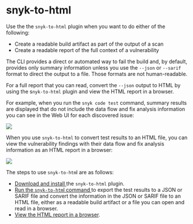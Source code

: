 # snyk-to-html

Use the the `snyk-to-html` plugin when you want to do either of the following:

* Create a readable build artifact as part of the output of a scan
* Create a readable report of the full context of a vulnerability

The CLI provides a direct or automated way to fail the build and, by default, provides only summary information unless you use the `--json` or `--sarif` format to direct the output to a file. Those formats are not human-readable.

For a full report that you can read, convert the `--json` output to HTML by using the s`nyk-to-html` plugin and view the HTML report in a browser.

For example, when you run the `snyk code test` command, summary results are displayed that do not include the data flow and fix analysis information you can see in the Web UI for each discovered issue:

![](<../../../.gitbook/assets/Snyk-to-HTML - Results in the CLI Terminal - 2.png>)

When you use `snyk-to-html` to convert test results to an HTML file, you can view the vulnerability findings with their data flow and fix analysis information as an HTML report in a browser:

![](<../../../.gitbook/assets/Snyk-to-HTML - HTML Report - 2.png>)

The steps to use `snyk-to-htm`l are as follows:

* [Download and install ](install-snyk-to-html.md)the `snyk-to-html` plugin.
* [Run the `snyk-to-htm`l command ](run-the-snyk-to-html-command.md)to export the test results to a JSON or SARIF file and convert the information in the JSON or SARIF file to an HTML file, either as a readable build artifact or a file you can open and read in a browser.
* [View the HTML report in a browser](view-test-results-in-html-format.md).
